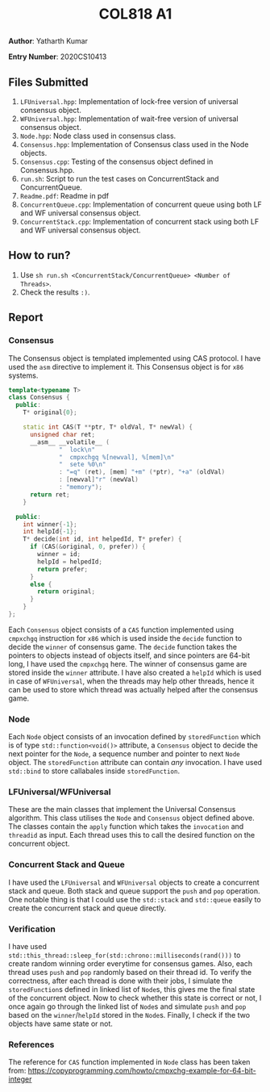 # <p style="text-align: center"> COL818 A1 </p>


**Author**: Yatharth Kumar

**Entry Number**: 2020CS10413

## Files Submitted 

1. `LFUniversal.hpp`: Implementation of lock-free version of universal consensus object.
2. `WFUniversal.hpp`: Implementation of wait-free version of universal consensus object.
3. `Node.hpp`: Node class used in consensus class.
4. `Consensus.hpp`: Implementation of Consensus class used in the Node objects.
5. `Consensus.cpp`: Testing of the consensus object defined in Consensus.hpp.
6. `run.sh`: Script to run the test cases on ConcurrentStack and ConcurrentQueue.
7. `Readme.pdf`: Readme in pdf 
8. `ConcurrentQueue.cpp`: Implementation of concurrent queue using both LF and WF universal consensus object.
9. `ConcurrentStack.cpp`: Implementation of concurrent stack using both LF and WF universal consensus object.

## How to run? 

1. Use `sh run.sh <ConcurrentStack/ConcurrentQueue> <Number of Threads>`.
2. Check the results `:)`.

## Report


### Consensus
The Consensus object is templated implemented using CAS protocol. I have used the `asm` directive to implement it. This Consensus object is for `x86` systems.

```C++
template<typename T> 
class Consensus {
  public:
    T* original{0};

    static int CAS(T **ptr, T* oldVal, T* newVal) {
      unsigned char ret;
      __asm__ __volatile__ (
              "  lock\n"
              "  cmpxchgq %[newval], %[mem]\n"
              "  sete %0\n"
              : "=q" (ret), [mem] "+m" (*ptr), "+a" (oldVal)
              : [newval]"r" (newVal)
              : "memory");
      return ret;
    }

  public:
    int winner{-1};
    int helpId{-1};
    T* decide(int id, int helpedId, T* prefer) {
      if (CAS(&original, 0, prefer)) {
        winner = id;
        helpId = helpedId;
        return prefer;
      }
      else {
        return original;
      }
    }
};
```

Each `Consensus` object consists of a `CAS` function implemented using `cmpxchgq` instruction for `x86` which is used inside the `decide` function to decide the `winner` of consensus game. The `decide` function takes the pointers to objects instead of objects itself, and since pointers are 64-bit long, I have used the `cmpxchgq` here. The winner of consensus game are stored inside the `winner` attribute. I have also created a `helpId` which is used in case of `WFUniversal`, when the threads may help other threads, hence it can be used to store which thread was actually helped after the consensus game.


### Node

Each `Node` object consists of an invocation defined by `storedFunction` which is of type `std::function<void()>` attribute, a `Consensus` object to decide the next pointer for the `Node`, a sequence number and pointer to next `Node` object. The `storedFunction` attribute can contain _any_ invocation. I have used `std::bind` to store callabales inside `storedFunction`.

### LFUniversal/WFUniversal 
These are the main classes that implement the Universal Consensus algorithm. This class utilises the `Node` and `Consensus` object defined above. The classes contain the `apply` function which takes the `invocation` and `threadid` as input. Each thread uses this to call the desired function on the concurrent object.

### Concurrent Stack and Queue
I have used the `LFUniversal` and `WFUniversal` objects to create a concurrent stack and queue. Both stack and queue support the `push` and `pop` operation. One notable thing is that I could use the `std::stack` and `std::queue` easily to create the concurrent stack and queue directly.

### Verification
I have used `std::this_thread::sleep_for(std::chrono::milliseconds(rand()))` to create random winning order everytime for consensus games. Also, each thread uses `push` and `pop` randomly based on their thread id. To verify the correctness, after each thread is done with their jobs, I simulate the `storedFunction`s defined in linked list of `Node`s, this gives me the final state of the concurrent object. Now to check whether this state is correct or not, I once again go through the linked list of `Node`s and simulate `push` and `pop` based on the `winner`/`helpId` stored in the `Node`s. Finally, I check if the two objects have same state or not. 

### References
The reference for `CAS` function implemented in `Node` class has been taken from: https://copyprogramming.com/howto/cmpxchg-example-for-64-bit-integer